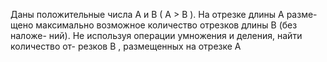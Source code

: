  Даны положительные числа A и B ( A > B ). На отрезке длины A разме-
 щено максимально возможное количество отрезков длины B (без наложе-
 ний). Не используя операции умножения и деления, найти количество от-
 резков B , размещенных на отрезке A

